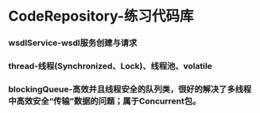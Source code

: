 # CodeRepository-练习代码库

### wsdlService-wsdl服务创建与请求

### thread-线程(Synchronized、Lock)、线程池、volatile

### blockingQueue-高效并且线程安全的队列类，很好的解决了多线程中高效安全“传输”数据的问题；属于Concurrent包。
